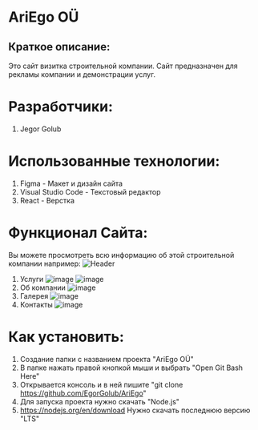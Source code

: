 # AriEgo OÜ
## Краткое описание:
Это сайт визитка строительной компании. Сайт предназначен для рекламы компании и демонстрации услуг.
# Разработчики:
1. Jegor Golub
# Использованные технологии:
1. Figma - Макет и дизайн сайта
2. Visual Studio Code - Текстовый редактор 
3. React - Верстка 
# Функционал Сайта:
Вы можете просмотреть всю информацию об этой строительной компании например:
![Header](https://github.com/EgorGolub/AriEgo/assets/90320047/f918688e-2291-432d-8b0f-236bcbc7e853)

1. Услуги
   ![image](https://github.com/EgorGolub/AriEgo/assets/90320047/d879a68b-2dbd-45bc-be35-997eee0cf8e8)
   ![image](https://github.com/EgorGolub/AriEgo/assets/90320047/1fdfadf8-92bf-4aa9-a10f-6ec64e744dd4)
3. Об компании
   ![image](https://github.com/EgorGolub/AriEgo/assets/90320047/8e4c6d06-5adb-4718-864c-c91e46cba8a7)
5. Галерея
   ![image](https://github.com/EgorGolub/AriEgo/assets/90320047/fb6c5421-9af1-4438-a0b9-a112bf4c99c8)
7. Контакты
   ![image](https://github.com/EgorGolub/AriEgo/assets/90320047/38fc791e-b075-43c8-ab31-0767f34eb8a4)

# Как установить:
1. Создание папки с названием проекта "AriEgo OÜ"
2. В папке нажать правой кнопкой мыши и выбрать "Open Git Bash Here"
3. Открывается консоль и в ней пишите "git clone https://github.com/EgorGolub/AriEgo"
4. Для запуска проекта нужно скачать "Node.js"
5. https://nodejs.org/en/download Нужно скачать последнюю версию "LTS"
